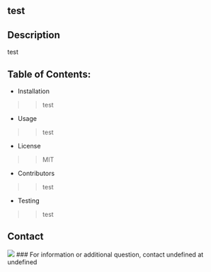 ## test 
        
## Description 
test
        
## Table of Contents: 

- Installation
>> test

- Usage
>>test

- License
>>MIT

- Contributors
>>test

- Testing
>>test

## Contact
<img src="undefined">
### For information or additional question, contact undefined at undefined

